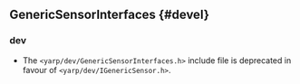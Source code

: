 GenericSensorInterfaces {#devel}
-----------------------

### dev

* The `<yarp/dev/GenericSensorInterfaces.h>` include file is deprecated in favour of
  `<yarp/dev/IGenericSensor.h>`.
